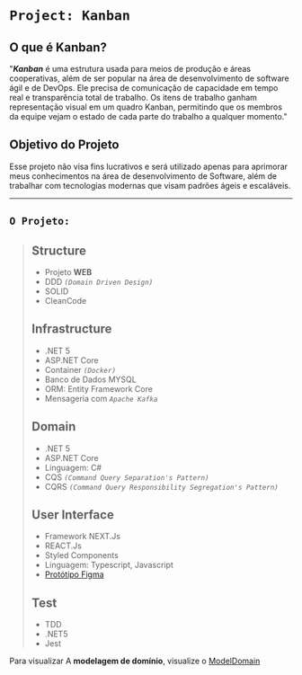 # **`Project: Kanban`**

## O que é **Kanban**?

"**_Kanban_** é uma estrutura usada para meios de produção e áreas cooperativas, além de ser popular na área de desenvolvimento de software ágil e de DevOps. Ele precisa de comunicação de capacidade em tempo real e transparência total de trabalho. Os itens de trabalho ganham representação visual em um quadro Kanban, permitindo que os membros da equipe vejam o estado de cada parte do trabalho a qualquer momento."

## **Objetivo** do Projeto

Esse projeto não visa fins lucrativos e será utilizado apenas para aprimorar meus conhecimentos na área de desenvolvimento de Software, além de trabalhar com tecnologias modernas que visam padrões ágeis e escaláveis. 

---

## **`O Projeto:`**

> ## **Structure**
> - Projeto **WEB** 
> - DDD _`(Domain Driven Design)`_
> - SOLID
> - CleanCode
>
> ## **Infrastructure**
> - .NET 5
> - ASP.NET Core
> - Container _`(Docker)`_
> - Banco de Dados MYSQL
> - ORM: Entity Framework Core
> - Mensageria com _`Apache Kafka`_
>
> ## **Domain**
> - .NET 5
> - ASP.NET Core
> - Linguagem: C#
> - CQS _`(Command Query Separation's Pattern)`_ 
> - CQRS _`(Command Query Responsibility Segregation's Pattern)`_
>
> ## **User Interface**
> - Framework NEXT.Js
> - REACT.Js
> - Styled Components
> - Linguagem: Typescript, Javascript
> - [Protótipo Figma](https://www.figma.com/file/OCCIsj1w4Kfhmn5kLe6rBA/Untitled)
> 
> ## **Test**
> - TDD
> - .NET5
> - Jest

Para visualizar A **modelagem de domínio**, visualize o [ModelDomain](./_modeldomain.md)
